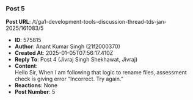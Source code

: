 ### Post 5
**Post URL**: /t/ga1-development-tools-discussion-thread-tds-jan-2025/161083/5
- **ID**: 575815
- **Author**: Anant Kumar Singh (21f2000370)
- **Created At**: 2025-01-05T07:56:17.410Z
- **Reply To**: Post 4 (Jivraj Singh Shekhawat, Jivraj)
- **Content**:  
  Hello Sir, When I am following that logic to rename files, assessment check is giving error “Incorrect. Try again.”
- **Reactions**: None
- **Post Number**: 5

